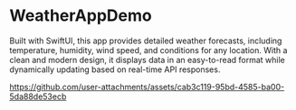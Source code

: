 # WeatherAppDemo
Built with SwiftUI, this app provides detailed weather forecasts, including temperature, humidity, wind speed, and conditions for any location. With a clean and modern design, it displays data in an easy-to-read format while dynamically updating based on real-time API responses.


https://github.com/user-attachments/assets/cab3c119-95bd-4585-ba00-5da88de53ecb

